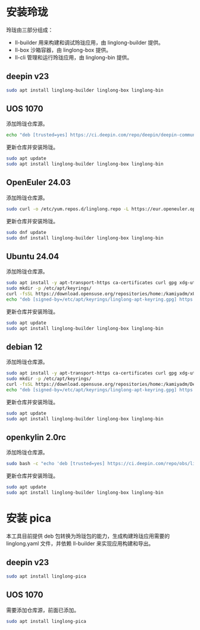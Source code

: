 <!--
SPDX-FileCopyrightText: 2023 UnionTech Software Technology Co., Ltd.

SPDX-License-Identifier: LGPL-3.0-or-later
-->

# 安装玲珑

玲珑由三部分组成：

- ll-builder 用来构建和调试玲珑应用，由 linglong-builder 提供。
- ll-box 沙箱容器，由 linglong-box 提供。
- ll-cli 管理和运行玲珑应用，由 linglong-bin 提供。

## deepin v23

```bash
sudo apt install linglong-builder linglong-box linglong-bin
```

## UOS 1070

添加玲珑仓库源。

```bash
echo "deb [trusted=yes] https://ci.deepin.com/repo/deepin/deepin-community/linglong-repo/ unstable main" | sudo tee -a /etc/apt/sources.list
```

更新仓库并安装玲珑。

```bash
sudo apt update
sudo apt install linglong-builder linglong-box linglong-bin
```

## OpenEuler 24.03

添加玲珑仓库源。

```bash
sudo curl -o /etc/yum.repos.d/linglong.repo -L https://eur.openeuler.openatom.cn/coprs/kamiyadm/linglong/repo/openeuler-24.03_LTS/kamiyadm-linglong-openeuler-24.03_LTS.repo
```

更新仓库并安装玲珑。

```bash
sudo dnf update
sudo dnf install linglong-builder linglong-box linglong-bin
```

## Ubuntu 24.04

添加玲珑仓库源。

```bash
sudo apt install -y apt-transport-https ca-certificates curl gpg xdg-utils
sudo mkdir -p /etc/apt/keyrings/
curl -fsSL https://download.opensuse.org/repositories/home:/kamiyadm/xUbuntu_24.04/Release.key | sudo gpg --dearmor -o /etc/apt/keyrings/linglong-apt-keyring.gpg
echo "deb [signed-by=/etc/apt/keyrings/linglong-apt-keyring.gpg] https://download.opensuse.org/repositories/home:/kamiyadm/xUbuntu_24.04/ ./" | sudo tee /etc/apt/sources.list.d/linglong.list
```

更新仓库并安装玲珑。

```bash
sudo apt update
sudo apt install linglong-builder linglong-box linglong-bin
```

## debian 12

添加玲珑仓库源。

```bash
sudo apt install -y apt-transport-https ca-certificates curl gpg xdg-utils
sudo mkdir -p /etc/apt/keyrings/
curl -fsSL https://download.opensuse.org/repositories/home:/kamiyadm/Debian_12/Release.key | sudo gpg --dearmor -o /etc/apt/keyrings/linglong-apt-keyring.gpg
echo "deb [signed-by=/etc/apt/keyrings/linglong-apt-keyring.gpg] https://download.opensuse.org/repositories/home:/kamiyadm/Debian_12/ ./" | sudo tee /etc/apt/sources.list.d/linglong.list
```

更新仓库并安装玲珑。

```bash
sudo apt update
sudo apt install linglong-builder linglong-box linglong-bin
```

## openkylin 2.0rc

添加玲珑仓库源。

```bash
sudo bash -c "echo 'deb [trusted=yes] https://ci.deepin.com/repo/obs/linglong:/multi_distro/openkylin2.0_repo/ ./' > /etc/apt/sources.list.d/linglong.list"
```

更新仓库并安装玲珑。

```bash
sudo apt update
sudo apt install linglong-builder linglong-box linglong-bin
```

# 安装 pica

本工具目前提供 deb 包转换为玲珑包的能力，生成构建玲珑应用需要的 linglong.yaml 文件，并依赖 ll-builder 来实现应用构建和导出。

## deepin v23

```bash
sudo apt install linglong-pica
```

## UOS 1070

需要添加仓库源，前面已添加。

```bash
sudo apt install linglong-pica
```
